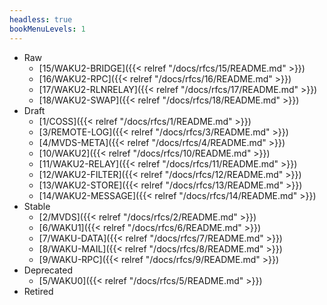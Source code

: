 ```yaml
---
headless: true
bookMenuLevels: 1
---
```


- Raw
  - [15/WAKU2-BRIDGE]({{< relref "/docs/rfcs/15/README.md" >}})
  - [16/WAKU2-RPC]({{< relref "/docs/rfcs/16/README.md" >}})
  - [17/WAKU2-RLNRELAY]({{< relref "/docs/rfcs/17/README.md" >}})
  - [18/WAKU2-SWAP]({{< relref "/docs/rfcs/18/README.md" >}})
- Draft
  - [1/COSS]({{< relref "/docs/rfcs/1/README.md" >}})
  - [3/REMOTE-LOG]({{< relref "/docs/rfcs/3/README.md" >}})
  - [4/MVDS-META]({{< relref "/docs/rfcs/4/README.md" >}})
  - [10/WAKU2]({{< relref "/docs/rfcs/10/README.md" >}})
  - [11/WAKU2-RELAY]({{< relref "/docs/rfcs/11/README.md" >}})
  - [12/WAKU2-FILTER]({{< relref "/docs/rfcs/12/README.md" >}})
  - [13/WAKU2-STORE]({{< relref "/docs/rfcs/13/README.md" >}})
  - [14/WAKU2-MESSAGE]({{< relref "/docs/rfcs/14/README.md" >}})
- Stable
  - [2/MVDS]({{< relref "/docs/rfcs/2/README.md" >}})
  - [6/WAKU1]({{< relref "/docs/rfcs/6/README.md" >}})
  - [7/WAKU-DATA]({{< relref "/docs/rfcs/7/README.md" >}})
  - [8/WAKU-MAIL]({{< relref "/docs/rfcs/8/README.md" >}})
  - [9/WAKU-RPC]({{< relref "/docs/rfcs/9/README.md" >}})
- Deprecated
  - [5/WAKU0]({{< relref "/docs/rfcs/5/README.md" >}})
- Retired
